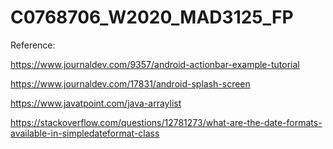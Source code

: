 # C0768706_W2020_MAD3125_FP


Reference:




https://www.journaldev.com/9357/android-actionbar-example-tutorial


https://www.journaldev.com/17831/android-splash-screen


https://www.javatpoint.com/java-arraylist




https://stackoverflow.com/questions/12781273/what-are-the-date-formats-available-in-simpledateformat-class
